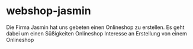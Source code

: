 # webshop-jasmin
Die Firma Jasmin hat uns gebeten einen Onlineshop zu erstellen. Es geht dabei um einen Süßigkeiten Onlineshop
Interesse an Erstellung von einem Onlineshop
